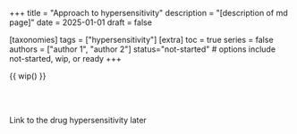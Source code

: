 +++
title = "Approach to hypersensitivity"
description = "[description of md page]"
date = 2025-01-01
draft = false

[taxonomies]
tags = ["hypersensitivity"]
[extra]
toc = true
series = false
authors = ["author 1", "author 2"]
status="not-started" # options include not-started, wip, or ready
+++

{{ wip() }}

</br>
</br>

<div class="blur-container">

Link to the drug hypersensitivity later

</div>
